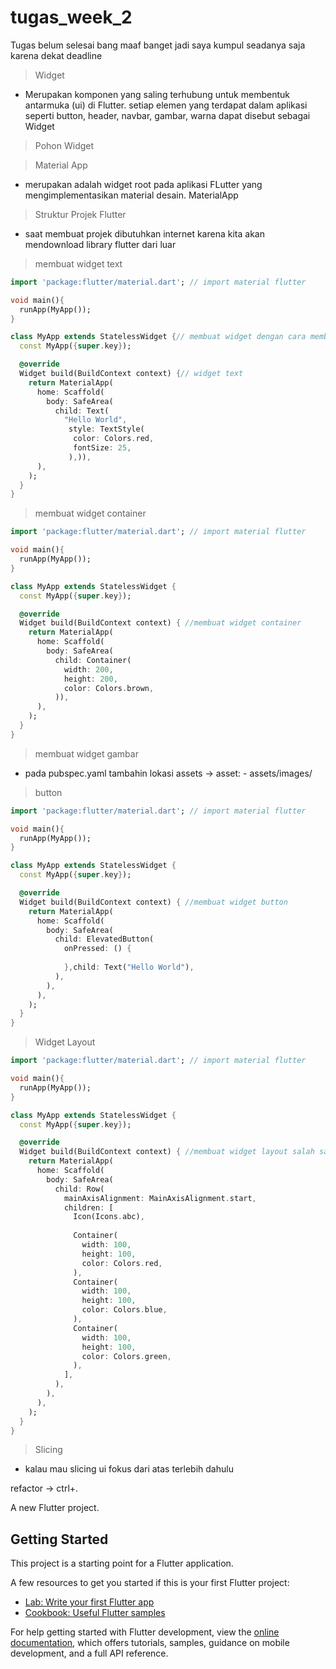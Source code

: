 # tugas_week_2

Tugas belum selesai bang maaf banget jadi saya kumpul seadanya saja karena dekat deadline

> Widget
> 
- Merupakan komponen yang saling terhubung untuk membentuk antarmuka (ui) di Flutter. setiap elemen yang terdapat dalam aplikasi seperti button, header, navbar, gambar, warna dapat disebut sebagai Widget

> Pohon Widget
> 

> Material App
> 
- merupakan adalah widget root pada aplikasi FLutter yang mengimplementasikan material desain. MaterialApp

> Struktur Projek Flutter
> 
- saat membuat projek dibutuhkan internet karena kita akan mendownload library flutter dari luar

> membuat widget text
> 

```dart
import 'package:flutter/material.dart'; // import material flutter

void main(){
  runApp(MyApp());
}

class MyApp extends StatelessWidget {// membuat widget dengan cara membuat class dan cara cepat membuat widget adalah ketik stl+enter
  const MyApp({super.key});

  @override
  Widget build(BuildContext context) {// widget text
    return MaterialApp(
      home: Scaffold(
        body: SafeArea(
          child: Text(
            "Hello World",
             style: TextStyle(
              color: Colors.red,
              fontSize: 25,
             ),)),
      ),
    );
  }
}

```

> membuat widget container
> 

```dart
import 'package:flutter/material.dart'; // import material flutter

void main(){
  runApp(MyApp());
}

class MyApp extends StatelessWidget {
  const MyApp({super.key});

  @override
  Widget build(BuildContext context) { //membuat widget container
    return MaterialApp(
      home: Scaffold(
        body: SafeArea(
          child: Container(
            width: 200,
            height: 200,
            color: Colors.brown,
          )),
      ),
    );
  }
}
```

> membuat widget gambar
> 
- pada pubspec.yaml tambahin lokasi assets → asset: - assets/images/

> button
> 

```dart
import 'package:flutter/material.dart'; // import material flutter

void main(){
  runApp(MyApp());
}

class MyApp extends StatelessWidget {
  const MyApp({super.key});

  @override
  Widget build(BuildContext context) { //membuat widget button
    return MaterialApp(
      home: Scaffold(
        body: SafeArea(
          child: ElevatedButton(
            onPressed: () {
              
            },child: Text("Hello World"),
          ),
        ),
      ),
    );
  }
}
```

> Widget Layout
> 

```dart
import 'package:flutter/material.dart'; // import material flutter

void main(){
  runApp(MyApp());
}

class MyApp extends StatelessWidget {
  const MyApp({super.key});

  @override
  Widget build(BuildContext context) { //membuat widget layout salah satunya
    return MaterialApp(
      home: Scaffold(
        body: SafeArea(
          child: Row(
            mainAxisAlignment: MainAxisAlignment.start,
            children: [
              Icon(Icons.abc),
              
              Container(
                width: 100,
                height: 100,
                color: Colors.red,
              ),
              Container(
                width: 100,
                height: 100,
                color: Colors.blue,
              ),
              Container(
                width: 100,
                height: 100,
                color: Colors.green,
              ),
            ],
          ),
        ),
      ),
    );
  }
}
```

> Slicing
> 
- kalau mau slicing ui fokus dari atas terlebih dahulu

refactor → ctrl+.

A new Flutter project.

## Getting Started

This project is a starting point for a Flutter application.

A few resources to get you started if this is your first Flutter project:

- [Lab: Write your first Flutter app](https://docs.flutter.dev/get-started/codelab)
- [Cookbook: Useful Flutter samples](https://docs.flutter.dev/cookbook)

For help getting started with Flutter development, view the
[online documentation](https://docs.flutter.dev/), which offers tutorials,
samples, guidance on mobile development, and a full API reference.
